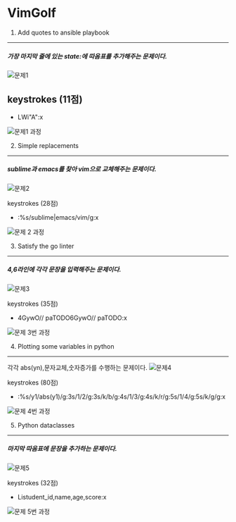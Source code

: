 # VimGolf
1. Add quotes to ansible playbook
---

##### 가장 마지막 줄에 있는 state:에 따옴표를 추가해주는 문제이다.
![문제1](https://user-images.githubusercontent.com/94672670/144594249-edd44471-dbef-4d1d-a62b-4e78b826a363.GIF)

## keystrokes (11점)
- LWi"<Esc>A"<Esc>:x<CR>

![문제1 과정](https://user-images.githubusercontent.com/94672670/144652809-d973360c-8134-41b4-89b2-d48fa95f51e5.gif)

2. Simple replacements
---
  
##### sublime과 emacs를 찾아 vim으로 교체해주는 문제이다.
![문제2](https://user-images.githubusercontent.com/94672670/144621521-95d60b39-9562-4bcf-9b79-e34bd4fb7b45.GIF)

keystrokes (28점)

- :%s/sublime\|emacs/vim/g<CR>:x<CR>

![문제 2 과정](https://user-images.githubusercontent.com/94672670/144653531-b8a5a508-9f78-41e5-9783-835901dd8a66.gif)

3. Satisfy the go linter
---
  
##### 4,6라인에 각각 문장을 입력해주는 문제이다.
![문제3](https://user-images.githubusercontent.com/94672670/144621537-47dc25fd-cd3d-4e5a-89da-fe6715b809ec.GIF)

keystrokes (35점)
- 4GywO// <Esc>paTODO<Esc>6GywO// <Esc>paTODO<Esc>:x<CR>

![문제 3번 과정](https://user-images.githubusercontent.com/94672670/144716876-528fa767-a0f5-40d7-ad67-8fb4a23f3f54.gif)


4. Plotting some variables in python
---
  
각각 abs(yn),문자교체,숫자증가를 수행하는 문제이다.
![문제4](https://user-images.githubusercontent.com/94672670/144622087-b5440491-18f3-4ea0-8c2c-27bff01e9d7a.GIF)

keystrokes (80점)
- :%s/y1/abs(y1)/g<CR>:3s/1/2/g<CR>:3s/k/b/g<CR>:4s/1/3/g<CR>:4s/k/r/g<CR>:5s/1/4/g<CR>:5s/k/g/g<CR>:x<CR>

![문제 4번 과정](https://user-images.githubusercontent.com/94672670/144716883-242992dc-4755-4a2e-a7ea-18431177fb64.gif)


5. Python dataclasses
---
  
##### 마지막 따옴표에 문장을 추가하는 문제이다.
![문제5](https://user-images.githubusercontent.com/94672670/144622156-500c37f1-1456-4a54-887c-778828567ea2.GIF)

keystrokes (32점)
- L<BS>istudent_id,name,age,score<Esc>:x<CR>
  
![문제 5번 과정](https://user-images.githubusercontent.com/94672670/144716884-ec8de1d4-e3b5-48b3-8113-19541ce319ba.gif)
